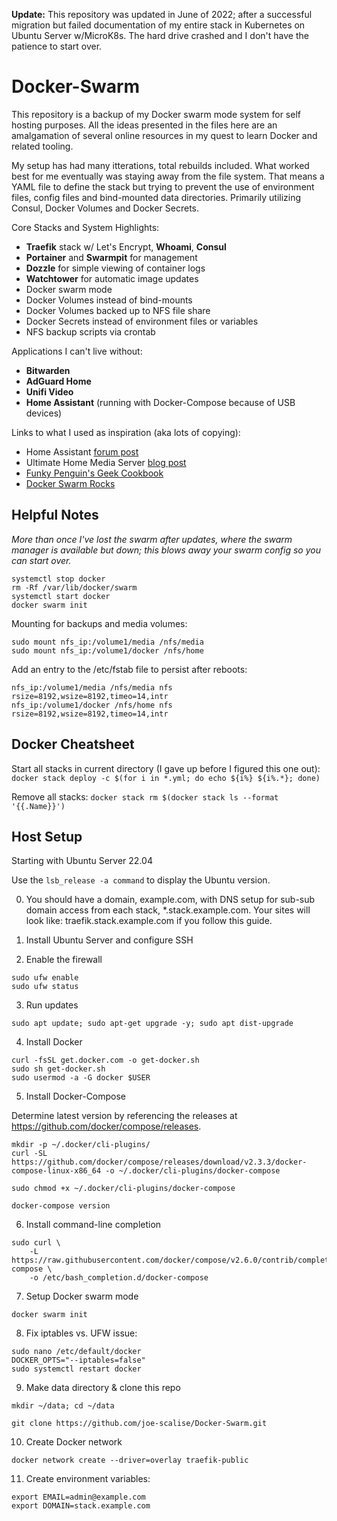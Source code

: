 
**Update:** This repository was updated in June of 2022; after a successful migration but failed documentation of my entire stack in Kubernetes on Ubuntu Server w/MicroK8s.  The hard drive crashed and I don't have the patience to start over.

# Docker-Swarm

This repository is a backup of my Docker swarm mode system for self hosting purposes. All the ideas presented in the files here are an amalgamation of several online resources in my quest to learn Docker and related tooling.

My setup has had many itterations, total rebuilds included.  What worked best for me eventually was staying away from the file system.  That means a YAML file to define the stack but trying to prevent the use of environment files, config files and bind-mounted data directories.  Primarily utilizing Consul, Docker Volumes and Docker Secrets.

Core Stacks and System Highlights:

- **Traefik** stack w/ Let's Encrypt, **Whoami**, **Consul**
- **Portainer** and **Swarmpit** for management
- **Dozzle** for simple viewing of container logs
- **Watchtower** for automatic image updates
- Docker swarm mode
- Docker Volumes instead of bind-mounts
- Docker Volumes backed up to NFS file share
- Docker Secrets instead of environment files or variables
- NFS backup scripts via crontab

Applications I can't live without:

- **Bitwarden**
- **AdGuard Home**
- **Unifi Video**
- **Home Assistant** (running with Docker-Compose because of USB devices)

Links to what I used as inspiration (aka lots of copying):

- Home Assistant [forum post](https://community.home-assistant.io/t/my-docker-stack/43548)
- Ultimate Home Media Server [blog post](https://www.smarthomebeginner.com/docker-home-media-server-2018-basic/)
- [Funky Penguin's Geek Cookbook](https://geek-cookbook.funkypenguin.co.nz/)
- [Docker Swarm Rocks](https://dockerswarm.rocks/)

## Helpful Notes

*More than once I've lost the swarm after updates, where the swarm manager is available but down; this blows away your swarm config so you can start over.*

```
systemctl stop docker
rm -Rf /var/lib/docker/swarm
systemctl start docker
docker swarm init
```

Mounting for backups and media volumes:

```
sudo mount nfs_ip:/volume1/media /nfs/media
sudo mount nfs_ip:/volume1/docker /nfs/home
```

Add an entry to the /etc/fstab file to persist after reboots:

```
nfs_ip:/volume1/media /nfs/media nfs rsize=8192,wsize=8192,timeo=14,intr
nfs_ip:/volume1/docker /nfs/home nfs rsize=8192,wsize=8192,timeo=14,intr
```

## Docker Cheatsheet

Start all stacks in current directory (I gave up before I figured this one out):
 `docker stack deploy -c $(for i in *.yml; do echo ${i%} ${i%.*}; done)`

Remove all stacks:
`docker stack rm $(docker stack ls --format '{{.Name}}')`


## Host Setup

Starting with Ubuntu Server 22.04

Use the `lsb_release -a command` to display the Ubuntu version.

0. You should have a domain, example.com, with DNS setup for sub-sub domain access from each stack, *.stack.example.com.  Your sites will look like: traefik.stack.example.com if you follow this guide.

1. Install Ubuntu Server and configure SSH

2. Enable the firewall

```
sudo ufw enable
sudo ufw status
```

3. Run updates

```
sudo apt update; sudo apt-get upgrade -y; sudo apt dist-upgrade
```

4. Install Docker

```
curl -fsSL get.docker.com -o get-docker.sh
sudo sh get-docker.sh
sudo usermod -a -G docker $USER
```

5. Install Docker-Compose

Determine latest version by referencing the releases at https://github.com/docker/compose/releases.

```
mkdir -p ~/.docker/cli-plugins/
curl -SL https://github.com/docker/compose/releases/download/v2.3.3/docker-compose-linux-x86_64 -o ~/.docker/cli-plugins/docker-compose
```

```
sudo chmod +x ~/.docker/cli-plugins/docker-compose
```

```
docker-compose version
```

6. Install command-line completion

```
sudo curl \
    -L https://raw.githubusercontent.com/docker/compose/v2.6.0/contrib/completion/bash/docker-compose \
    -o /etc/bash_completion.d/docker-compose
```

7. Setup Docker swarm mode

```
docker swarm init
```

8. Fix iptables vs. UFW issue:

```
sudo nano /etc/default/docker
DOCKER_OPTS="--iptables=false"
sudo systemctl restart docker
```

9. Make data directory & clone this repo

```
mkdir ~/data; cd ~/data
```

```
git clone https://github.com/joe-scalise/Docker-Swarm.git
```

10. Create Docker network

```
docker network create --driver=overlay traefik-public
```

11. Create environment variables:

```
export EMAIL=admin@example.com
export DOMAIN=stack.example.com


